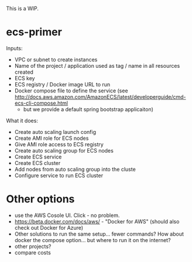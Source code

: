 
This is a WIP.

# ecs-primer 

Inputs:

- VPC or subnet to create instances
- Name of the project / application used as tag / name in all resources created
- ECS key
- ECS registry / Docker image URL to run
- Docker compose file to define the service (see http://docs.aws.amazon.com/AmazonECS/latest/developerguide/cmd-ecs-cli-compose.html 
  - but we provide a default spring bootstrap applicaiton)

What it does:

- Create auto scaling launch config
- Create AMI role for ECS nodes
- Give AMI role access to ECS registry
- Create auto scaling group for ECS nodes
- Create ECS service
- Create ECS cluster
- Add nodes from auto scaling group into the cluste
- Configure service to run ECS cluster

# Other options

- use the AWS Cosole UI.  Click - no problem.
- https://beta.docker.com/docs/aws/ - "Docker for AWS" (should also check out Docker for Azure)
- Other solutions to run the same setup... fewer commands?  How about docker the compose option... but where to run it on the internet?
- other projects?
- compare costs
